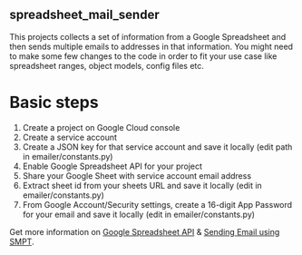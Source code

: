 ## spreadsheet_mail_sender
This projects collects a set of information from a Google Spreadsheet and then sends multiple emails to addresses in that information. You might need to make
some few changes to the code in order to fit your use case like spreadsheet ranges, object models, config files etc.

# Basic steps
1. Create a project on Google Cloud console
2. Create a service account
3. Create a JSON key for that service account and save it locally (edit path in emailer/constants.py)
4. Enable Google Spreadsheet API for your project
5. Share your Google Sheet with service account email address
6. Extract sheet id from your sheets URL and save it locally (edit in emailer/constants.py)
7. From Google Account/Security settings, create a 16-digit App Password for your email and save it locally (edit in emailer/constants.py)

Get more information on [Google Spreadsheet API](https://developers.google.com/sheets/api/guides/concepts) & [Sending Email using SMPT](https://www.tutorialspoint.com/python/python_sending_email.html).
